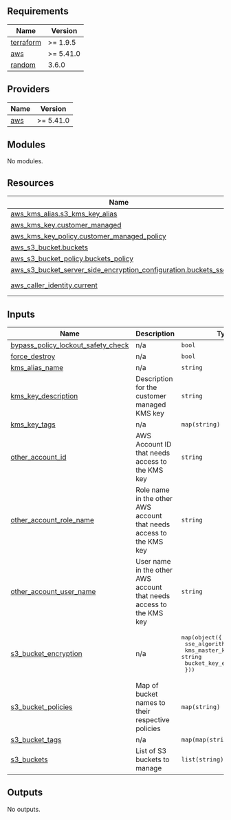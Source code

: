 ## Requirements

| Name | Version |
|------|---------|
| <a name="requirement_terraform"></a> [terraform](#requirement\_terraform) | >= 1.9.5 |
| <a name="requirement_aws"></a> [aws](#requirement\_aws) | >= 5.41.0 |
| <a name="requirement_random"></a> [random](#requirement\_random) | 3.6.0 |

## Providers

| Name | Version |
|------|---------|
| <a name="provider_aws"></a> [aws](#provider\_aws) | >= 5.41.0 |

## Modules

No modules.

## Resources

| Name | Type |
|------|------|
| [aws_kms_alias.s3_kms_key_alias](https://registry.terraform.io/providers/hashicorp/aws/latest/docs/resources/kms_alias) | resource |
| [aws_kms_key.customer_managed](https://registry.terraform.io/providers/hashicorp/aws/latest/docs/resources/kms_key) | resource |
| [aws_kms_key_policy.customer_managed_policy](https://registry.terraform.io/providers/hashicorp/aws/latest/docs/resources/kms_key_policy) | resource |
| [aws_s3_bucket.buckets](https://registry.terraform.io/providers/hashicorp/aws/latest/docs/resources/s3_bucket) | resource |
| [aws_s3_bucket_policy.buckets_policy](https://registry.terraform.io/providers/hashicorp/aws/latest/docs/resources/s3_bucket_policy) | resource |
| [aws_s3_bucket_server_side_encryption_configuration.buckets_sse](https://registry.terraform.io/providers/hashicorp/aws/latest/docs/resources/s3_bucket_server_side_encryption_configuration) | resource |
| [aws_caller_identity.current](https://registry.terraform.io/providers/hashicorp/aws/latest/docs/data-sources/caller_identity) | data source |

## Inputs

| Name | Description | Type | Default | Required |
|------|-------------|------|---------|:--------:|
| <a name="input_bypass_policy_lockout_safety_check"></a> [bypass\_policy\_lockout\_safety\_check](#input\_bypass\_policy\_lockout\_safety\_check) | n/a | `bool` | `false` | no |
| <a name="input_force_destroy"></a> [force\_destroy](#input\_force\_destroy) | n/a | `bool` | `false` | no |
| <a name="input_kms_alias_name"></a> [kms\_alias\_name](#input\_kms\_alias\_name) | n/a | `string` | `"alias/s3_placeholder_name"` | no |
| <a name="input_kms_key_description"></a> [kms\_key\_description](#input\_kms\_key\_description) | Description for the customer managed KMS key | `string` | `"Customer managed KMS key for S3 buckets"` | no |
| <a name="input_kms_key_tags"></a> [kms\_key\_tags](#input\_kms\_key\_tags) | n/a | `map(string)` | `{}` | no |
| <a name="input_other_account_id"></a> [other\_account\_id](#input\_other\_account\_id) | AWS Account ID that needs access to the KMS key | `string` | n/a | yes |
| <a name="input_other_account_role_name"></a> [other\_account\_role\_name](#input\_other\_account\_role\_name) | Role name in the other AWS account that needs access to the KMS key | `string` | n/a | yes |
| <a name="input_other_account_user_name"></a> [other\_account\_user\_name](#input\_other\_account\_user\_name) | User name in the other AWS account that needs access to the KMS key | `string` | n/a | yes |
| <a name="input_s3_bucket_encryption"></a> [s3\_bucket\_encryption](#input\_s3\_bucket\_encryption) | n/a | <pre>map(object({<br>    sse_algorithm      = string<br>    kms_master_key_id  = string<br>    bucket_key_enabled = bool<br>  }))</pre> | `{}` | no |
| <a name="input_s3_bucket_policies"></a> [s3\_bucket\_policies](#input\_s3\_bucket\_policies) | Map of bucket names to their respective policies | `map(string)` | `{}` | no |
| <a name="input_s3_bucket_tags"></a> [s3\_bucket\_tags](#input\_s3\_bucket\_tags) | n/a | `map(map(string))` | `{}` | no |
| <a name="input_s3_buckets"></a> [s3\_buckets](#input\_s3\_buckets) | List of S3 buckets to manage | `list(string)` | `[]` | no |

## Outputs

No outputs.
